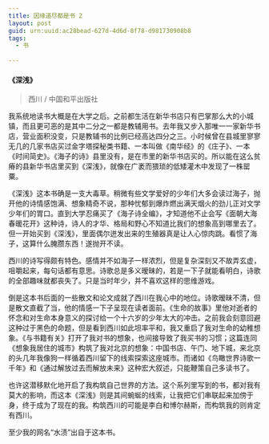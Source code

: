 ```yaml
---
title: 因缘道尽都是书 2
layout: post
guid: urn:uuid:ac28bead-627d-4d6d-8f78-d981730908b8
tags:
  - 书
  
---
```


#### 《深浅》
> 西川 / 中国和平出版社

我系统地读书大概是在大学之后。之前都生活在新华书店只有巴掌那么大的小城镇，而且更可恶的是其中二分之一都是教辅用书。去年我又步入那唯一一家新华书店，营业面积没变，只是教辅书的比例已经高达四分之三。小时候曾在县城里寥寥无几的几家书店买过金字塔探秘类书籍、一本叫做《南华经》的《庄子》、一本《时间简史》。《海子的诗》县里没有，是在市里的新华书店买的。所以能在这么贫瘠的县新华书店里买到《深浅》，就像在广袤而猥琐的低矮灌木中发现了一株罂粟。

《深浅》这本书确是一支大毒草。稍微有些文学爱好的少年们大多会读过海子，抛开他的诗情感饱满、想象精奇不说，那种忧郁到爆炸燃出满天烟火的劲儿正对文学少年们的胃口。直到大学忍痛买了《海子诗全编》，才知道他不止会写《面朝大海春暖花开》这种诗，诗人的才华、格局和野心不知道比我们的想象高到哪里去了。但一开始买到《深浅》，里面偶尔迸发出来的生殖器真是让人心惊肉跳。看惯了海子，这算什么腌臜东西！遂抛开不读。

西川的诗写得颇有特色。感情并不如海子一样浓烈，但是复杂深刻又不故弄玄虚，咀嚼起来，每句话都有意思。诗歌总是多义暧昧的，若是一下子就能看明白，诗歌的全部趣味就都丧失了。只是当时年少，并不喜欢这样的思维游戏。

倒是这本书后面的一些散文和论文成就了西川在我心中的地位。诗歌暧昧不清，但是散文直截了当，他的情感一下子呈现在读者面前。《生命的故事》里他对逝者的怀念和对生命本身意义的探讨给一个十六岁的少年太大的冲击。之前我会刻意回避这种过于黑色的命题，但是看到西川如此坦率平和，我又重启了我对生命的幼稚想象。《与书籍有关》打开了我对书的想象，也间接导致了我买书的习惯；这篇连同《想象我居住的城市》构筑了我对北京的想象：中国书店、午门、地下城，来北京的头几年我像狗一样循着西川留下的线索探索这座城市。而诸如《鸟瞰世界诗歌一千年》和《通过解放过去而解放未来》这种宏大叙述，只能鞭策自己多读书了。

也许这潜移默化地开启了我构筑自己世界的方法。这个系列里写到的书，都对我有莫大的影响，而这本《深浅》则是其间蜿蜒的线索，让我把它们串联起来加傍于身，终于成为了现在的我。构筑西川的可能是李白和博尔赫斯，而构筑我的则肯定有西川。

至少我的网名“水渍”出自于这本书。